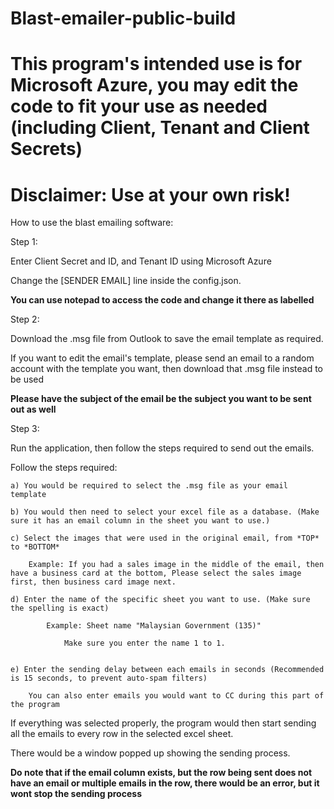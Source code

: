 # Blast-emailer-public-build

# This program's intended use is for Microsoft Azure, you may edit the code to fit your use as needed (including Client, Tenant and Client Secrets)

# Disclaimer: Use at your own risk!

How to use the blast emailing software:


Step 1:

Enter Client Secret and ID, and Tenant ID using Microsoft Azure

Change the [SENDER EMAIL] line inside the config.json.

**You can use notepad to access the code and change it there as labelled**



Step 2:

Download the .msg file from Outlook to save the email template as required.

If you want to edit the email's template, please send an email to a random account with the template you want, then download that .msg file instead to be used

**Please have the subject of the email be the subject you want to be sent out as well**



Step 3:

Run the application, then follow the steps required to send out the emails.

Follow the steps required:

	a) You would be required to select the .msg file as your email template

	b) You would then need to select your excel file as a database. (Make sure it has an email column in the sheet you want to use.)

	c) Select the images that were used in the original email, from *TOP* to *BOTTOM*

		Example: If you had a sales image in the middle of the email, then have a business card at the bottom, Please select the sales image first, then business card image next.

	d) Enter the name of the specific sheet you want to use. (Make sure the spelling is exact)

			Example: Sheet name "Malaysian Government (135)"

				Make sure you enter the name 1 to 1.


	e) Enter the sending delay between each emails in seconds (Recommended is 15 seconds, to prevent auto-spam filters)

		You can also enter emails you would want to CC during this part of the program


If everything was selected properly, the program would then start sending all the emails to every row in the selected excel sheet.

There would be a window popped up showing the sending process.


**Do note that if the email column exists, but the row being sent does not have an email or multiple emails in the row, there would be an error, but it wont stop the sending process**

